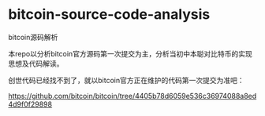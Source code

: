 # bitcoin-source-code-analysis
bitcoin源码解析

本repo以分析bitcoin官方源码第一次提交为主，分析当初中本聪对比特币的实现思想及代码解读。

创世代码已经找不到了，就以bitcoin官方正在维护的代码第一次提交为准吧：

https://github.com/bitcoin/bitcoin/tree/4405b78d6059e536c36974088a8ed4d9f0f29898
